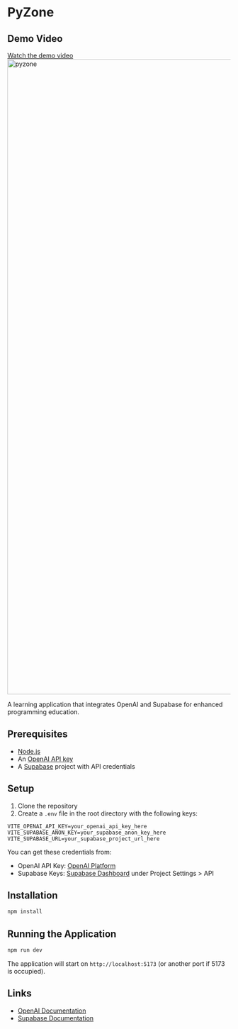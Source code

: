 # PyZone

## Demo Video

[Watch the demo video](https://www.youtube.com/watch?v=WXS5yx0vgzM&ab_channel=BenjamAlander)
<img width="1433" alt="pyzone" src="https://github.com/user-attachments/assets/be17c694-fd35-418e-a8f1-fb43c8f98a76" />

A learning application that integrates OpenAI and Supabase for enhanced programming education.

## Prerequisites

- [Node.js](https://nodejs.org/)
- An [OpenAI API key](https://platform.openai.com/api-keys)
- A [Supabase](https://supabase.com/) project with API credentials

## Setup

1. Clone the repository
2. Create a `.env` file in the root directory with the following keys:
```
VITE_OPENAI_API_KEY=your_openai_api_key_here
VITE_SUPABASE_ANON_KEY=your_supabase_anon_key_here
VITE_SUPABASE_URL=your_supabase_project_url_here
```

You can get these credentials from:
- OpenAI API Key: [OpenAI Platform](https://platform.openai.com/api-keys)
- Supabase Keys: [Supabase Dashboard](https://supabase.com/dashboard) under Project Settings > API

## Installation

```bash
npm install
```

## Running the Application

```bash
npm run dev
```

The application will start on `http://localhost:5173` (or another port if 5173 is occupied).

## Links

- [OpenAI Documentation](https://platform.openai.com/docs)
- [Supabase Documentation](https://supabase.com/docs)

